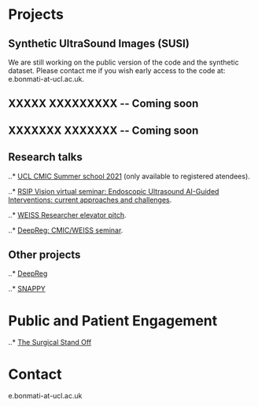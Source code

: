 # Projects

## Synthetic UltraSound Images (SUSI)

We are still working on the public version of the code and the synthetic dataset. Please contact me if you wish early access to the code at: e.bonmati-at-ucl.ac.uk.

## XXXXX XXXXXXXXX -- Coming soon

## XXXXXXX XXXXXXX -- Coming soon

## Research talks

..* [UCL CMIC Summer school 2021](https://medicss.cs.ucl.ac.uk/timetable/event/2021-esther-bonmati-coll/) (only available to registered atendees).

..* [RSIP Vision virtual seminar: Endoscopic Ultrasound AI-Guided Interventions: current approaches and challenges](https://www.rsipvision.com/meetup-endoscopic-ultrasound-guided-interventions/).

..* [WEISS Researcher elevator pitch](https://www.youtube.com/watch?v=csw6SVl8igE).

..* [DeepReg: CMIC/WEISS seminar](https://www.youtube.com/watch?v=jDEyWXZM3CE).

## Other projects

..*  [DeepReg](www.deepreg.net)

..*  [SNAPPY](https://github.com/UCL/scikit-surgery)


# Public and Patient Engagement

..*  [The Surgical Stand Off](https://www.youtube.com/watch?v=QEcoGTEf_qU)

# Contact

e.bonmati-at-ucl.ac.uk
